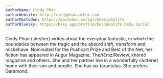 ```yaml
---
authorName: Cindy Phan
authorWebsite: http://cindyphanauthor.com
authorMastodon: https://mastodon.social/@besidealife
authorBluesky: https://bsky.app/profile/besidealife.bsky.social
---
```

Cindy Phan (she/her) writes about the everyday fantastic, in which the boundaries between the tragic and the absurd shift, transform and misbehave. Nominated for the Pushcart Prize and Best of the Net, her fiction has appeared in Augur Magazine, The/tƐmz/Review, khōréō magazine and others. She and her partner live in a wonderfully cluttered home with their son and poodle. She has six tarantulas. She prefers Garamond.